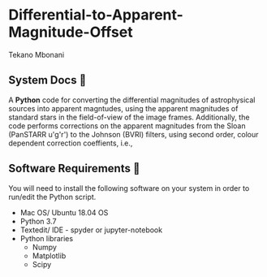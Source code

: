 # Differential-to-Apparent-Magnitude-Offset
Tekano Mbonani

## System Docs 📃
A **Python** code for converting the differential magnitudes of astrophysical sources into apparent magntudes, using the apparent magnitudes of standard stars in the field-of-view of the image frames. Additionally, the code performs corrections on the apparent magnitudes from the Sloan (PanSTARR u'g'r') to the Johnson (BVRI) filters, using second order, colour dependent correction coeffients, i.e.,

## Software Requirements 🔌
You will need to install the following software on your system in order to run/edit the Python script.
* Mac OS/ Ubuntu 18.04 OS
* Python 3.7
* Textedit/ IDE - spyder or jupyter-notebook
* Python libraries
  * Numpy
  * Matplotlib
  * Scipy
